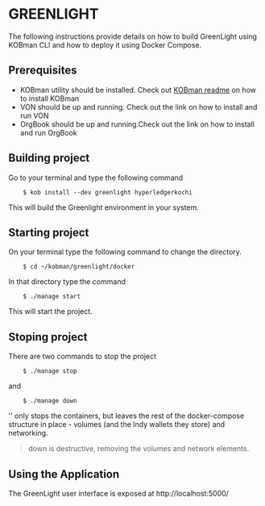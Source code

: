 # GREENLIGHT
The following instructions provide details on how to build GreenLight using KOBman CLI and how to deploy it using Docker Compose. 

## Prerequisites
* KOBman utility should be installed. Check out <a href="https://github.com/EtricKombat/KOBman/blob/master/README.md">KOBman  readme</a> on how to install KOBman   
* VON should be up and running. Check out the link on how to install and run VON
* OrgBook should be up and running.Check out the link on how to install and run OrgBook

## Building project

Go to your terminal and type the following command

        $ kob install --dev greenlight hyperledgerkochi

This will build the Greenlight environment in your system.

## Starting project

On your terminal type the following command to change the directory.

        $ cd ~/kobman/greenlight/docker
        
In that directory type the command

        $ ./manage start

This will start the project.

## Stoping project

There are two commands to stop the project

        $ ./manage stop

and

        $ ./manage down
        
'<stop>' only stops the containers, but leaves the rest of the docker-compose structure in place - volumes (and the Indy wallets they store) and networking.

> down is destructive, removing the volumes and network elements.
        
## Using the Application

The GreenLight user interface is exposed at http://localhost:5000/
        



